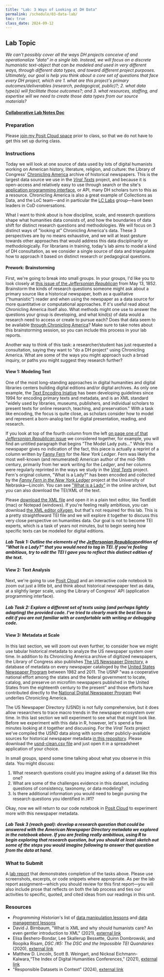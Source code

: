 ```yaml
---
title: "Lab: 3 Ways of Looking at DH Data"
permalink: /schedule/03-data-lab/
toc: true
class_date: 2024-09-12
---
```


## Lab Topic

_We can't possibly cover all the ways DH projects conceive of and operationalize "data" in a single lab. Instead, we will focus on a discrete humanistic text-object that can be modeled and used in very different ways, through different data types, and toward different project purposes. Ultimately, our goal is help you think about a core set of questions that face every DH project, which are 1. what are this project's primary outcomes/deliverables (research, pedagogical, public)?; 2. what data type(s) will facilitate those outcomes?; and 3. what resources, staffing, and expertise will we need to create those data types from our source materials?_

#### [Collaborative Lab Notes Doc](https://docs.google.com/document/d/1Sb0B0UjXyxts_VTfLVMV4LZ07235F4tz8rCCraWziLc/edit?usp=sharing)

### Preparation

Please [join my Posit Cloud space](https://posit.cloud/spaces/11704/join?access_code=5aeiqWjSoDjUD1rhC00do9LmobbvTpG6tRx5xXdp) prior to class, so that we do not have to get this set up during class.

### Instructions

Today we will look at one source of data used by lots of digital humanists working on American history, literature, religion, and culture: the Library of Congress' [Chronicling America](https://chroniclingamerica.loc.gov) archive of historical newspapers. This is the largest data source we use in the [_Viral Texts_](https://viraltexts.org) project, and because it is open-access and relatively easy to use through search or the site's [application programming interface](https://chroniclingamerica.loc.gov/about/api/), or API, many DH scholars turn to this as a resource. Chronicling America is also a great example of Collections as Data, and the LoC team—and in particular the [LC Labs](https://labs.loc.gov) group—have been leaders in CoD conversations. 

What I want to think about is how discipline, scale, and research questions shape what humanities data consists of, and how the boundaries of data shift for distinct research questions and methodologies. We will focus on 3 distinct ways of "looking at" Chronicling America's data. These 3 perspectives are by no means exhaustive, and we will at least gesture towards other approaches that would address this data disciplinarily or methodologically. For librarians in training, today's lab aims to model a kind of DH consultation, as we consider a single source of data and triangulate how to approach it based on distinct research or pedagogical questions.

#### Prework: Brainstorming

First, we're going to break into small groups. In your groups, I'd like you to look closely at [this issue of the _Jeffersonian Republican_](https://chroniclingamerica.loc.gov/lccn/sn86053954/1852-05-13/ed-1/) from May 13, 1852. Brainstorm the kinds of research questions someone might ask about a primary source like a historical newspaper, both as a qualitative ("humanistic") reader and when using the newspaper as a data source for more quantitative or computational approaches. If it's useful read about Chronicling America itself also. What methods might one use to answer the questions your group is developing, and what kind(s) of data would a research need to access or create to pursue each? Does that data seem to be available [through Chronicling America](https://chroniclingamerica.loc.gov/about/)? Make sure to take notes about this brainstorming session, so you can include this process in your lab reports.

Another way to think of this task: a researcher/student has just requested a consultation, saying they want to "do a DH project" using Chronicling America. What are some of the ways you might approach such a broad inquiry, or paths you might suggest they research further?

#### View 1: Modeling Text

One of the most long-standing approaches in digital humanities and digital libraries centers building digital editions and/or digital archives. As only one example, the [Text Encoding Iniative](https://tei-c.org) has been developing guidelines since 1994 for encoding primary texts and metadata, and is an XML standard "widely used by libraries, museums, publishers, and individual scholars to present texts for online research, teaching, and preservation." With a task like encoding, the focus is quite close, as scholars consider how to model and represent a born-analog text for digital presentation, reading, and research.

If you look at top of the fourth column from the left [on page one of that _Jeffersonian Republican_ issue](https://chroniclingamerica.loc.gov/lccn/sn86053954/1852-05-13/ed-1/seq-1/) we considered together, for example, you will find an untitled paragraph that begins "The Model Lady puts…" While this newspaper gives no indication of the fact, this piece is actually a reprint of a column written by [Fanny Fern](https://fannyfern.org/bio) for the _New York Ledger_. Fern was likely the most well-known (and renumerated) American author of the mid-19th century, primarily from her work writing for the _Ledger_, and her columns were regularly reprinted in the ways we study in the [_Viral Texts_](https://viraltexts.org) project. Fern's original column, "What is a Lady?" has been encoded and collected by the [_Fanny Fern in the New York Ledger_](https://fannyfern.org/home) project at the University of Nebraska—Lincoln. You can see ["What is a Lady"](https://fannyfern.org/columns/fern.18570117.02) in the online archive, but you can also download the TEI/XML of the text. 

Please [download the XML file](https://github.com/rccordell/is578-intro-dh/blob/gh-pages/_materials/data/fern.18570117.xml) and open it in a plain text editor, like TextEdit (mac) or Notepad (windows). If you're feeling really ambitious, you can download [the XML editor oXygen](https://www.oxygenxml.com), but that's not required for this lab. This is a pretty straightfoward TEI file and we will explore it together to discuss this very close perspective on humanities data. Our goal is not to become TEI experts, which is a task of years not minutes, but to begin seeing how specific texts can be modeled for digital editions.

##### Lab Task 1: Outline the elements of the [_Jeffersonian Republican_](https://chroniclingamerica.loc.gov/lccn/sn86053954/1852-05-13/ed-1/seq-1/)edition of "What Is a Lady?" that you would need to tag in TEI. If you're feeling ambitious, try to edit the TEI I gave you to reflect this distinct edition of the text.

#### View 2: Text Analysis

Next, we're going to use [Posit Cloud](https://posit.cloud/spaces/11704/join?access_code=5aeiqWjSoDjUD1rhC00do9LmobbvTpG6tRx5xXdp) and an interactive code notebook to zoom out just a little bit, and think about historical newspaper text as data, at a slightly larger scale, using the Library of Congress' API (application programming interface). 

##### Lab Task 2: Explore a different set of texts using (and perhaps lightly adapting) the provided code. I've tried to clearly mark the best lines to edit if you are not familiar with or comfortable with writing or debugging code.

#### View 3: Metadata at Scale

In this last section, we will zoom out even further, to consider how we might use tabular historical metadata to analyze the US newspaper system over time. In addition to its Chronicling America archive of digitized newspapers, the Library of Congress also publishes [The US Newspaper Directory](https://chroniclingamerica.loc.gov/search/titles/), a database of metadata on every newspaper cataloged by the [United States Newspaper Program](https://www.neh.gov/us-newspaper-program) between 1982 and 2011. The USNP "was a cooperative national effort among the states and the federal government to locate, catalog, and preserve on microfilm newspapers published in the United States from the eighteenth century to the present" and those efforts have contributed directly to the [National Digital Newspaper Program](https://www.loc.gov/ndnp/) that underlies Chronicling America.

The US Newspaper Directory (USND) is not fully comprehensive, but it does allow researchers to trace macro trends in the newspaper ecosystem over time. In this last section we will experiment to see what that might look like. Before we experiment with this data in R, however, let's spend a few minutes looking at it together and discussing. For the _Viral Texts_ project we've compiled the USND data along with some other publicly-available sources for historical newspaper metadata [in this repository](https://github.com/ViralTexts/newspaper-metadata). Please download the [usnd-clean.csv file](https://github.com/ViralTexts/newspaper-metadata/blob/main/usnd/usnd-clean.csv) and just open it in a spreadsheet application of your choice.

In small groups, spend some time talking about what you observe in this data. You might discuss:

1. What research questions could you imagine asking of a dataset like this one?
2. What are some of the challenges evidence in this dataset, including questions of consistency, taxonomy, or data modeling?
3. Is there additional information you would need to begin pursing the research questions you identified in /#1?

Okay, now we will return to our code notebook in [Posit Cloud](https://posit.cloud/spaces/11704/join?access_code=5aeiqWjSoDjUD1rhC00do9LmobbvTpG6tRx5xXdp) to experiment more with this newspaper metadata.

##### Lab Task 3 (reach goal): develop a research question that could be answered with the American Newspaper Directory metadata we explored in the notebook above. If you are feeling _really_ ambitious, using R to begin exploring that research question, but you should at least sketch out some of the steps you would imagine following to answer that question from the data at hand.

### What to Submit

A [lab report]({{site.baseurl}}/assessments/4-lab-reports) that demonstrates completion of the tasks above. Please use screenshots, excerpts, or code snippets where appropriate. As per the lab report assignment—which you should review for this first report—you will also include prose that reflects on both the lab process and ties our activities to specific, quoted, and cited ideas from our readings in this unit.

### Resources

+ _Programming Historian_'s list of [data manipulation lessons](https://programminghistorian.org/en/lessons/?topic=data-manipulation) and [data management lessons](https://programminghistorian.org/en/lessons/?topic=data-management)
+ David J. Birnbaum, "What is XML and why should humanists care? An even gentler introduction to XML" (2021), [external link](http://dh.obdurodon.org/what-is-xml.xhtml)
+ Elisa Beshero-Bondar, Lee Skallerup Bessette, Quinn Dombrowski, and Roopika Risam, _DSC /#5: The DSC and the Impossible TEI Quandaries_ (2020), [external link](https://datasittersclub.github.io/site/dsc5.html)
+ Matthew D. Lincoln, Scott B. Weingart, and Nickoal Eichmann-Kalwara,“The Index of Digital Humanities Conferences,” (2021), [external link](https://doi.org/10.5334/johd.26)
+ "Responsible Datasets in Context" (2024), [external link](https://www.responsible-datasets-in-context.com)